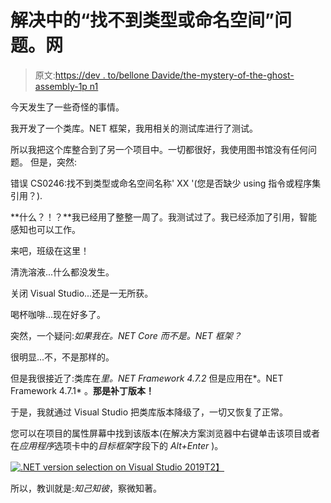 # 解决中的“找不到类型或命名空间”问题。网

> 原文:[https://dev . to/bellone Davide/the-mystery-of-the-ghost-assembly-1p n1](https://dev.to/bellonedavide/the-mystery-of-the-ghost-assembly-1pn1)

今天发生了一些奇怪的事情。

我开发了一个类库。NET 框架，我用相关的测试库进行了测试。

所以我把这个库整合到了另一个项目中。一切都很好，我使用图书馆没有任何问题。
但是，突然:

错误 CS0246:找不到类型或命名空间名称' XX '(您是否缺少 using 指令或程序集引用？).

**什么？！？**我已经用了整整一周了。我测试过了。我已经添加了引用，智能感知也可以工作。

来吧，班级在这里！

清洗溶液...什么都没发生。

关闭 Visual Studio...还是一无所获。

喝杯咖啡...现在好多了。

突然，一个疑问:*如果我在。NET Core 而不是。NET 框架？*

很明显...不，不是那样的。

但是我很接近了:类库在*里。NET Framework 4.7.2* 但是应用在*。NET Framework 4.7.1* 。**那是补丁版本！**

于是，我就通过 Visual Studio 把类库版本降级了，一切又恢复了正常。

您可以在项目的属性屏幕中找到该版本(在解决方案浏览器中右键单击该项目或者在*应用程序*选项卡中的*目标框架*字段下的 *Alt+Enter* )。

[![.NET version selection on Visual Studio 2019](../Images/eac0f2186af69ee556141f3cb208b0d6.png)T2】](https://res.cloudinary.com/practicaldev/image/fetch/s--8w01v5_N--/c_limit%2Cf_auto%2Cfl_progressive%2Cq_auto%2Cw_880/https://res.cloudinary.com/bellons/image/upload/Code4IT/TypeOrNamespace%2520not%2520found/dotnet-version-selector.png)

所以，教训就是:*知己知彼*，察微知著。